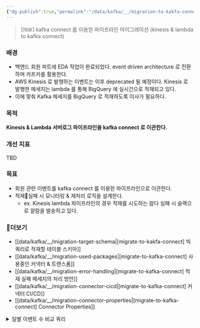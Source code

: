 ```yaml
---
{"dg-publish":true,"permalink":"/data/kafka/__/migration-to-kakfa-connect/","tags":["kafka","connect"]}
---
```




> [!tldr] 
> kafka connect 를 이용한 파이프라인 마이그레이션 (kinesis & lambda to kafka connect)


### 배경


- 백엔드 회원 파트에 EDA 작업이 완료되었다. event driven architecture 로 전환하며 카프카를 활용한다.
- AWS Kinesis 로 발행하는 이벤트는 이후 deprecated 될 예정이다. Kinesis 로 발행한 메세지는 lambda 를 통해 BigQuery 에 실시간으로 적재되고 있다.
- 이에 맞춰 Kafka 메세지를 BigQuery 로 적재하도록 이사가 필요하다.


### 목적


**Kinesis & Lambda 서버로그 파이프라인을 kafka connect 로 이관한다.**


### 개선 지표


TBD


### 목표


- 회원 관련 이벤트를 kafka connect 를 이용한 파이프라인으로 이관한다.
- 적재실패 시 모니터링 & 재처리 로직을 설계한다.
    - ex. Kinesis lambda 파이프라인의 경우 적재를 시도하는 람다 실패 시 슬랙으로 알람을 발송하고 있다.


### 더보기


- [[data/kafka/__/migration-target-schema\|[migrate-to-kakfa-connect] 빅쿼리로 적재할 테이블 스키마]]
- [[data/kafka/__/migration-used-packages\|[migrate-to-kafka-connect] 사용중인 커넥터 & 트랜스폼]]
- [[data/kafka/__/migration-error-handling\|[migrate-to-kafka-connect] 적재 실패 메세지의 처리 방안]]
- [[data/kafka/__/migration-connector-cicd\|[migrate-to-kafka-connect] 커넥터 CI/CD]]
- [[data/kafka/__/migration-connector-properties\|[migrate-to-kafka-connect] Connector Properties]]


<details>
    <summary>일별 이벤트 수 비교 쿼리</summary>
    <pre>
    WITH kafka AS (
      SELECT
        lower(SPLIT(ce_subject, '.')[SAFE_OFFSET(2)]) AS event_type,
        COUNT(ce_subject) AS cnt
      FROM
        `coinone-data-dev.serverlog.serverlog_kafka`
      WHERE
        TIMESTAMP_TRUNC(ce_time, DAY) = '2023-11-27'
      GROUP BY
        1
    ),
    
    lambda AS (
      SELECT
        event_type,
        COUNT(event_type) AS cnt
      FROM
        `coinone-data-dev.dbt_metric.stg_serverlog_lambda`
      WHERE
        TIMESTAMP_TRUNC(approximate_arrival_timestamp, DAY) = '2023-11-27'
      GROUP BY
        event_type
    )
    
    SELECT
      COALESCE(kafka.event_type, lambda.event_type) AS event_type,
      COALESCE(kafka.cnt, 0) AS count_kafka,
      COALESCE(lambda.cnt, 0) AS count_lambda
    FROM
      kafka
    FULL OUTER JOIN
      lambda
    USING (event_type);
    </pre>
</details>
